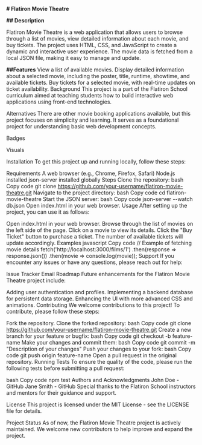 

**# Flatiron Movie Theatre**



**## Description**


Flatiron Movie Theatre is a web application that allows users to browse through a list of movies, view detailed information about each movie, and buy tickets. The project uses HTML, CSS, and JavaScript to create a dynamic and interactive user experience. The movie data is fetched from a local JSON file, making it easy to manage and update.

**##Features**
View a list of available movies.
Display detailed information about a selected movie, including the poster, title, runtime, showtime, and available tickets.
Buy tickets for a selected movie, with real-time updates on ticket availability.
Background
This project is a part of the Flatiron School curriculum aimed at teaching students how to build interactive web applications using front-end technologies.

Alternatives
There are other movie booking applications available, but this project focuses on simplicity and learning. It serves as a foundational project for understanding basic web development concepts.

Badges


Visuals

Installation
To get this project up and running locally, follow these steps:

Requirements
A web browser (e.g., Chrome, Firefox, Safari)
Node.js installed
json-server installed globally
Steps
Clone the repository:
bash
Copy code
git clone https://github.com/your-username/flatiron-movie-theatre.git
Navigate to the project directory:
bash
Copy code
cd flatiron-movie-theatre
Start the JSON server:
bash
Copy code
json-server --watch db.json
Open index.html in your web browser.
Usage
After setting up the project, you can use it as follows:

Open index.html in your web browser.
Browse through the list of movies on the left side of the page.
Click on a movie to view its details.
Click the "Buy Ticket" button to purchase a ticket. The number of available tickets will update accordingly.
Examples
javascript
Copy code
// Example of fetching movie details
fetch('http://localhost:3000/films/1')
    .then(response => response.json())
    .then(movie => console.log(movie));
Support
If you encounter any issues or have any questions, please reach out for help:

Issue Tracker
Email
Roadmap
Future enhancements for the Flatiron Movie Theatre project include:

Adding user authentication and profiles.
Implementing a backend database for persistent data storage.
Enhancing the UI with more advanced CSS and animations.
Contributing
We welcome contributions to this project! To contribute, please follow these steps:

Fork the repository.
Clone the forked repository:
bash
Copy code
git clone https://github.com/your-username/flatiron-movie-theatre.git
Create a new branch for your feature or bugfix:
bash
Copy code
git checkout -b feature-name
Make your changes and commit them:
bash
Copy code
git commit -m "Description of your changes"
Push your changes to your fork:
bash
Copy code
git push origin feature-name
Open a pull request in the original repository.
Running Tests
To ensure the quality of the code, please run the following tests before submitting a pull request:

bash
Copy code
npm test
Authors and Acknowledgments
John Doe - GitHub
Jane Smith - GitHub
Special thanks to the Flatiron School instructors and mentors for their guidance and support.

License
This project is licensed under the MIT License - see the LICENSE file for details.

Project Status
As of now, the Flatiron Movie Theatre project is actively maintained. We welcome new contributors to help improve and expand the project.
